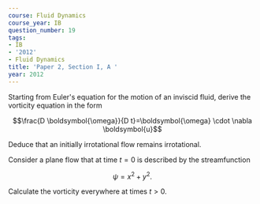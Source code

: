 ```yaml
---
course: Fluid Dynamics
course_year: IB
question_number: 19
tags:
- IB
- '2012'
- Fluid Dynamics
title: 'Paper 2, Section I, A '
year: 2012
---
```




Starting from Euler's equation for the motion of an inviscid fluid, derive the vorticity equation in the form

$$\frac{D \boldsymbol{\omega}}{D t}=\boldsymbol{\omega} \cdot \nabla \boldsymbol{u}$$

Deduce that an initially irrotational flow remains irrotational.

Consider a plane flow that at time $t=0$ is described by the streamfunction

$$\psi=x^{2}+y^{2} .$$

Calculate the vorticity everywhere at times $t>0$.